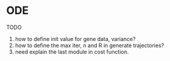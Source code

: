 # ODE

TODO
1. how to define init value for gene data, variance?
2. how to define the max iter, n and R in generate trajectories?
3. need explain the last module in cost function.
